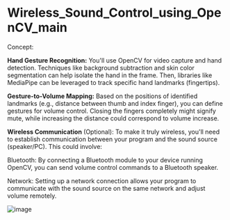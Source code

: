 # Wireless_Sound_Control_using_OpenCV_main

Concept:

**Hand Gesture Recognition:** You'll use OpenCV for video capture and hand detection. Techniques like background subtraction and skin color segmentation can help isolate the hand in the frame. Then, libraries like MediaPipe can be leveraged to track specific hand landmarks (fingertips).

**Gesture-to-Volume Mapping:** Based on the positions of identified landmarks (e.g., distance between thumb and index finger), you can define gestures for volume control. Closing the fingers completely might signify mute, while increasing the distance could correspond to volume increase.

**Wireless Communication** (Optional): To make it truly wireless, you'll need to establish communication between your program and the sound source (speaker/PC). This could involve:

Bluetooth: By connecting a Bluetooth module to your device running OpenCV, you can send volume control commands to a Bluetooth speaker.

Network: Setting up a network connection allows your program to communicate with the sound source on the same network and adjust volume remotely.

![image](https://github.com/KaziAfrozAlam/Wireless_Sound_Control_using_OpenCV_main/assets/80971832/5fc1f9db-e4d3-4d27-b836-30d062a08f92)

